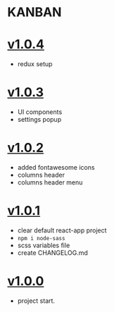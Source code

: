 # KANBAN

# [v1.0.4](https://github.com/GaroGabriel/kanban-react)
- redux setup



# [v1.0.3](https://github.com/GaroGabriel/kanban-react)
- UI components
- settings popup


# [v1.0.2](https://github.com/GaroGabriel/kanban-react)
- added fontawesome icons
- columns header 
- columns header menu

# [v1.0.1](https://github.com/GaroGabriel/kanban-react)
- clear default react-app project
- `npm i node-sass`
- scss variables file
- create CHANGELOG.md

# [v1.0.0](https://github.com/GaroGabriel/kanban-react)
- project start.

